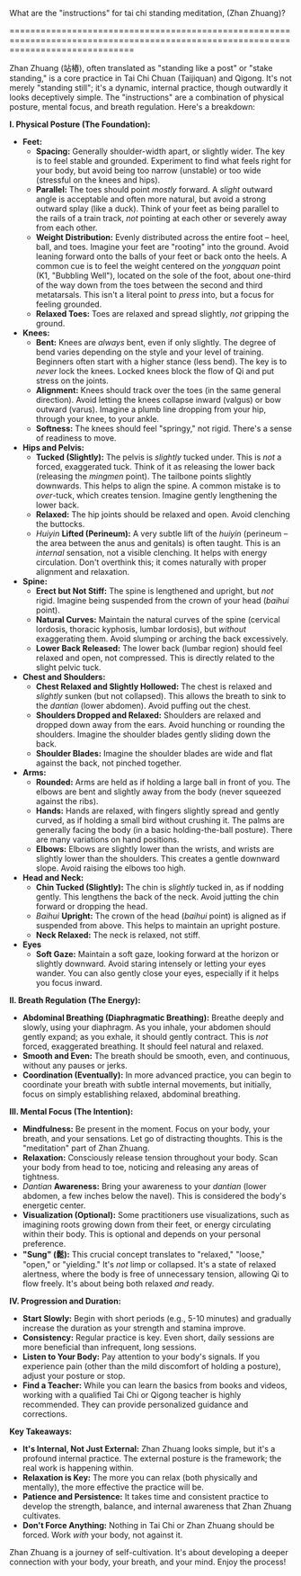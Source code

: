 What are the "instructions" for tai chi standing meditation, (Zhan Zhuang)?

\====================================================================================================================================

Zhan Zhuang (站樁), often translated as "standing like a post" or "stake standing," is a core practice in Tai Chi Chuan (Taijiquan) and Qigong. It's not merely "standing still"; it's a dynamic, internal practice, though outwardly it looks deceptively simple. The "instructions" are a combination of physical posture, mental focus, and breath regulation. Here's a breakdown:

**I. Physical Posture (The Foundation):**

* **Feet:**  
  * **Spacing:** Generally shoulder-width apart, or slightly wider. The key is to feel stable and grounded. Experiment to find what feels right for your body, but avoid being too narrow (unstable) or too wide (stressful on the knees and hips).  
  * **Parallel:** The toes should point *mostly* forward. A *slight* outward angle is acceptable and often more natural, but avoid a strong outward splay (like a duck). Think of your feet as being parallel to the rails of a train track, *not* pointing at each other or severely away from each other.  
  * **Weight Distribution:** Evenly distributed across the entire foot – heel, ball, and toes. Imagine your feet are "rooting" into the ground. Avoid leaning forward onto the balls of your feet or back onto the heels. A common cue is to feel the weight centered on the *yongquan* point (K1, "Bubbling Well"), located on the sole of the foot, about one-third of the way down from the toes between the second and third metatarsals. This isn't a literal point to *press* into, but a focus for feeling grounded.  
  * **Relaxed Toes:** Toes are relaxed and spread slightly, *not* gripping the ground.  
* **Knees:**  
  * **Bent:** Knees are *always* bent, even if only slightly. The degree of bend varies depending on the style and your level of training. Beginners often start with a higher stance (less bend). The key is to *never* lock the knees. Locked knees block the flow of Qi and put stress on the joints.  
  * **Alignment:** Knees should track over the toes (in the same general direction). Avoid letting the knees collapse inward (valgus) or bow outward (varus). Imagine a plumb line dropping from your hip, through your knee, to your ankle.  
  * **Softness:** The knees should feel "springy," not rigid. There's a sense of readiness to move.  
* **Hips and Pelvis:**  
  * **Tucked (Slightly):** The pelvis is *slightly* tucked under. This is *not* a forced, exaggerated tuck. Think of it as releasing the lower back (releasing the *mingmen* point). The tailbone points slightly downwards. This helps to align the spine. A common mistake is to *over*\-tuck, which creates tension. Imagine gently lengthening the lower back.  
  * **Relaxed:** The hip joints should be relaxed and open. Avoid clenching the buttocks.  
  * *Huiyin* **Lifted (Perineum):** A very subtle lift of the *huiyin* (perineum – the area between the anus and genitals) is often taught. This is an *internal* sensation, not a visible clenching. It helps with energy circulation. Don't overthink this; it comes naturally with proper alignment and relaxation.  
* **Spine:**  
  * **Erect but Not Stiff:** The spine is lengthened and upright, but *not* rigid. Imagine being suspended from the crown of your head (*baihui* point).  
  * **Natural Curves:** Maintain the natural curves of the spine (cervical lordosis, thoracic kyphosis, lumbar lordosis), but *without* exaggerating them. Avoid slumping or arching the back excessively.  
  * **Lower Back Released:** The lower back (lumbar region) should feel relaxed and open, not compressed. This is directly related to the slight pelvic tuck.  
* **Chest and Shoulders:**  
  * **Chest Relaxed and Slightly Hollowed:** The chest is relaxed and *slightly* sunken (but not collapsed). This allows the breath to sink to the *dantian* (lower abdomen). Avoid puffing out the chest.  
  * **Shoulders Dropped and Relaxed:** Shoulders are relaxed and dropped down away from the ears. Avoid hunching or rounding the shoulders. Imagine the shoulder blades gently sliding down the back.  
  * **Shoulder Blades:** Imagine the shoulder blades are wide and flat against the back, not pinched together.  
* **Arms:**  
  * **Rounded:** Arms are held as if holding a large ball in front of you. The elbows are bent and slightly away from the body (never squeezed against the ribs).  
  * **Hands:** Hands are relaxed, with fingers slightly spread and gently curved, as if holding a small bird without crushing it. The palms are generally facing the body (in a basic holding-the-ball posture). There are many variations on hand positions.  
  * **Elbows:** Elbows are slightly lower than the wrists, and wrists are slightly lower than the shoulders. This creates a gentle downward slope. Avoid raising the elbows too high.  
* **Head and Neck:**  
  * **Chin Tucked (Slightly):** The chin is *slightly* tucked in, as if nodding gently. This lengthens the back of the neck. Avoid jutting the chin forward or dropping the head.  
  * *Baihui* **Upright:** The crown of the head (*baihui* point) is aligned as if suspended from above. This helps to maintain an upright posture.  
  * **Neck Relaxed:** The neck is relaxed, not stiff.  
* **Eyes**  
  * **Soft Gaze:** Maintain a soft gaze, looking forward at the horizon or slightly downward. Avoid staring intensely or letting your eyes wander. You can also gently close your eyes, especially if it helps you focus inward.

**II. Breath Regulation (The Energy):**

* **Abdominal Breathing (Diaphragmatic Breathing):** Breathe deeply and slowly, using your diaphragm. As you inhale, your abdomen should gently expand; as you exhale, it should gently contract. This is *not* forced, exaggerated breathing. It should feel natural and relaxed.  
* **Smooth and Even:** The breath should be smooth, even, and continuous, without any pauses or jerks.  
* **Coordination (Eventually):** In more advanced practice, you can begin to coordinate your breath with subtle internal movements, but initially, focus on simply establishing relaxed, abdominal breathing.

**III. Mental Focus (The Intention):**

* **Mindfulness:** Be present in the moment. Focus on your body, your breath, and your sensations. Let go of distracting thoughts. This is the "meditation" part of Zhan Zhuang.  
* **Relaxation:** Consciously release tension throughout your body. Scan your body from head to toe, noticing and releasing any areas of tightness.  
* *Dantian* **Awareness:** Bring your awareness to your *dantian* (lower abdomen, a few inches below the navel). This is considered the body's energetic center.  
* **Visualization (Optional):** Some practitioners use visualizations, such as imagining roots growing down from their feet, or energy circulating within their body. This is optional and depends on your personal preference.  
* **"Sung" (鬆):** This crucial concept translates to "relaxed," "loose," "open," or "yielding." It's *not* limp or collapsed. It's a state of relaxed alertness, where the body is free of unnecessary tension, allowing Qi to flow freely. It's about being both relaxed *and* ready.

**IV. Progression and Duration:**

* **Start Slowly:** Begin with short periods (e.g., 5-10 minutes) and gradually increase the duration as your strength and stamina improve.  
* **Consistency:** Regular practice is key. Even short, daily sessions are more beneficial than infrequent, long sessions.  
* **Listen to Your Body:** Pay attention to your body's signals. If you experience pain (other than the mild discomfort of holding a posture), adjust your posture or stop.  
* **Find a Teacher:** While you can learn the basics from books and videos, working with a qualified Tai Chi or Qigong teacher is highly recommended. They can provide personalized guidance and corrections.

**Key Takeaways:**

* **It's Internal, Not Just External:** Zhan Zhuang looks simple, but it's a profound internal practice. The external posture is the framework; the real work is happening within.  
* **Relaxation is Key:** The more you can relax (both physically and mentally), the more effective the practice will be.  
* **Patience and Persistence:** It takes time and consistent practice to develop the strength, balance, and internal awareness that Zhan Zhuang cultivates.  
* **Don't Force Anything:** Nothing in Tai Chi or Zhan Zhuang should be forced. Work *with* your body, not against it.

Zhan Zhuang is a journey of self-cultivation. It's about developing a deeper connection with your body, your breath, and your mind. Enjoy the process\!